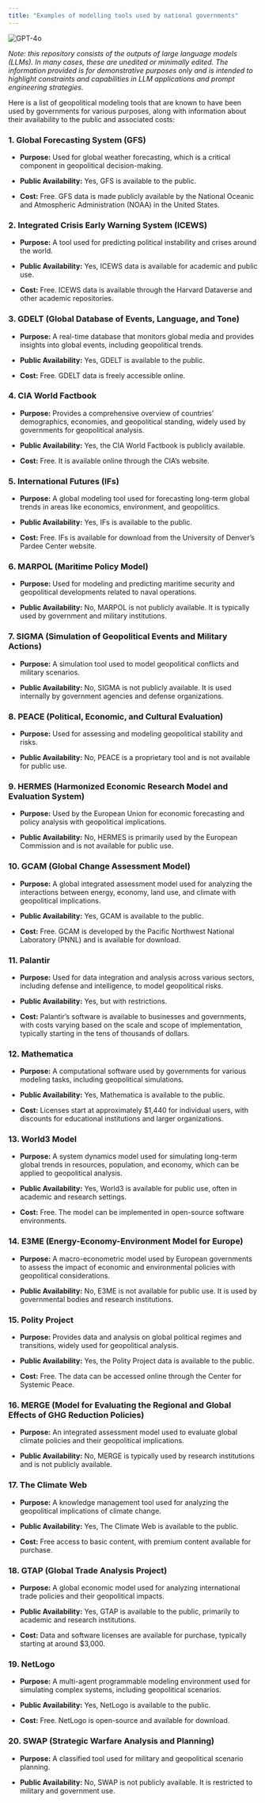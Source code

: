 ```yaml
---
title: "Examples of modelling tools used by national governments"
---
```

![GPT-4o](https://img.shields.io/badge/GPT--4o-3333FF?style=for-the-badge&logo=openai&logoColor=white)



*Note: this repository consists of the outputs of large language models (LLMs). In many cases, these are unedited or minimally edited. The information provided is for demonstrative purposes only and is intended to highlight constraints and capabilities in LLM applications and prompt engineering strategies.*




Here is a list of geopolitical modeling tools that are known to have been used by governments for various purposes, along with information about their availability to the public and associated costs:

### 1\. **Global Forecasting System (GFS)**

*   **Purpose:** Used for global weather forecasting, which is a critical component in geopolitical decision-making.
    
*   **Public Availability:** Yes, GFS is available to the public.
    
*   **Cost:** Free. GFS data is made publicly available by the National Oceanic and Atmospheric Administration (NOAA) in the United States.
    

### 2\. **Integrated Crisis Early Warning System (ICEWS)**

*   **Purpose:** A tool used for predicting political instability and crises around the world.
    
*   **Public Availability:** Yes, ICEWS data is available for academic and public use.
    
*   **Cost:** Free. ICEWS data is available through the Harvard Dataverse and other academic repositories.
    

### 3\. **GDELT (Global Database of Events, Language, and Tone)**

*   **Purpose:** A real-time database that monitors global media and provides insights into global events, including geopolitical trends.
    
*   **Public Availability:** Yes, GDELT is available to the public.
    
*   **Cost:** Free. GDELT data is freely accessible online.
    

### 4\. **CIA World Factbook**

*   **Purpose:** Provides a comprehensive overview of countries’ demographics, economies, and geopolitical standing, widely used by governments for geopolitical analysis.
    
*   **Public Availability:** Yes, the CIA World Factbook is publicly available.
    
*   **Cost:** Free. It is available online through the CIA’s website.
    

### 5\. **International Futures (IFs)**

*   **Purpose:** A global modeling tool used for forecasting long-term global trends in areas like economics, environment, and geopolitics.
    
*   **Public Availability:** Yes, IFs is available to the public.
    
*   **Cost:** Free. IFs is available for download from the University of Denver’s Pardee Center website.
    

### 6\. **MARPOL (Maritime Policy Model)**

*   **Purpose:** Used for modeling and predicting maritime security and geopolitical developments related to naval operations.
    
*   **Public Availability:** No, MARPOL is not publicly available. It is typically used by government and military institutions.
    

### 7\. **SIGMA (Simulation of Geopolitical Events and Military Actions)**

*   **Purpose:** A simulation tool used to model geopolitical conflicts and military scenarios.
    
*   **Public Availability:** No, SIGMA is not publicly available. It is used internally by government agencies and defense organizations.
    

### 8\. **PEACE (Political, Economic, and Cultural Evaluation)**

*   **Purpose:** Used for assessing and modeling geopolitical stability and risks.
    
*   **Public Availability:** No, PEACE is a proprietary tool and is not available for public use.
    

### 9\. **HERMES (Harmonized Economic Research Model and Evaluation System)**

*   **Purpose:** Used by the European Union for economic forecasting and policy analysis with geopolitical implications.
    
*   **Public Availability:** No, HERMES is primarily used by the European Commission and is not available for public use.
    

### 10\. **GCAM (Global Change Assessment Model)**

*   **Purpose:** A global integrated assessment model used for analyzing the interactions between energy, economy, land use, and climate with geopolitical implications.
    
*   **Public Availability:** Yes, GCAM is available to the public.
    
*   **Cost:** Free. GCAM is developed by the Pacific Northwest National Laboratory (PNNL) and is available for download.
    

### 11\. **Palantir**

*   **Purpose:** Used for data integration and analysis across various sectors, including defense and intelligence, to model geopolitical risks.
    
*   **Public Availability:** Yes, but with restrictions.
    
*   **Cost:** Palantir’s software is available to businesses and governments, with costs varying based on the scale and scope of implementation, typically starting in the tens of thousands of dollars.
    

### 12\. **Mathematica**

*   **Purpose:** A computational software used by governments for various modeling tasks, including geopolitical simulations.
    
*   **Public Availability:** Yes, Mathematica is available to the public.
    
*   **Cost:** Licenses start at approximately $1,440 for individual users, with discounts for educational institutions and larger organizations.
    

### 13\. **World3 Model**

*   **Purpose:** A system dynamics model used for simulating long-term global trends in resources, population, and economy, which can be applied to geopolitical analysis.
    
*   **Public Availability:** Yes, World3 is available for public use, often in academic and research settings.
    
*   **Cost:** Free. The model can be implemented in open-source software environments.
    

### 14\. **E3ME (Energy-Economy-Environment Model for Europe)**

*   **Purpose:** A macro-econometric model used by European governments to assess the impact of economic and environmental policies with geopolitical considerations.
    
*   **Public Availability:** No, E3ME is not available for public use. It is used by governmental bodies and research institutions.
    

### 15\. **Polity Project**

*   **Purpose:** Provides data and analysis on global political regimes and transitions, widely used for geopolitical analysis.
    
*   **Public Availability:** Yes, the Polity Project data is available to the public.
    
*   **Cost:** Free. The data can be accessed online through the Center for Systemic Peace.
    

### 16\. **MERGE (Model for Evaluating the Regional and Global Effects of GHG Reduction Policies)**

*   **Purpose:** An integrated assessment model used to evaluate global climate policies and their geopolitical implications.
    
*   **Public Availability:** No, MERGE is typically used by research institutions and is not publicly available.
    

### 17\. **The Climate Web**

*   **Purpose:** A knowledge management tool used for analyzing the geopolitical implications of climate change.
    
*   **Public Availability:** Yes, The Climate Web is available to the public.
    
*   **Cost:** Free access to basic content, with premium content available for purchase.
    

### 18\. **GTAP (Global Trade Analysis Project)**

*   **Purpose:** A global economic model used for analyzing international trade policies and their geopolitical impacts.
    
*   **Public Availability:** Yes, GTAP is available to the public, primarily to academic and research institutions.
    
*   **Cost:** Data and software licenses are available for purchase, typically starting at around $3,000.
    

### 19\. **NetLogo**

*   **Purpose:** A multi-agent programmable modeling environment used for simulating complex systems, including geopolitical scenarios.
    
*   **Public Availability:** Yes, NetLogo is available to the public.
    
*   **Cost:** Free. NetLogo is open-source and available for download.
    

### 20\. **SWAP (Strategic Warfare Analysis and Planning)**

*   **Purpose:** A classified tool used for military and geopolitical scenario planning.
    
*   **Public Availability:** No, SWAP is not publicly available. It is restricted to military and government use.